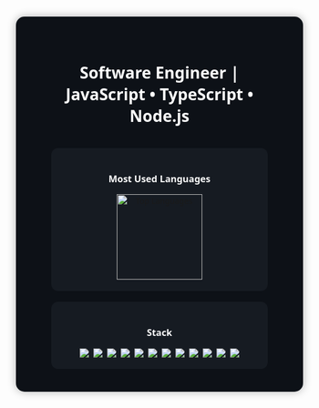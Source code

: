 <div align="center" style="background-color:#0D1117; padding:40px; border-radius:15px; box-shadow:0 0 15px rgba(0,0,0,0.3); font-family:'Segoe UI',sans-serif;">

  <h1 style="color:#fff;">Software Engineer | JavaScript • TypeScript • Node.js</h1>
  <p style="color:#9BA3AF;"></p>
  
  <br/>
  
  <div style="background-color:#161B22; border-radius:12px; padding:20px; width:80%; margin:auto;">
    <h3 style="color:#fff;">Most Used Languages</h3>
    <img 
      height="150em"
      src="https://github-readme-stats.vercel.app/api/top-langs/?username=pedro1895DEV&layout=compact&langs_count=7&theme=github_dark&hide_border=true&bg_color=161B22&title_color=58A6FF&text_color=C9D1D9"
      alt="Top Languages"
    />
  </div>
  
  <br/>

  <div style="background-color:#161B22; border-radius:12px; padding:20px; width:80%; margin:auto;">
    <h3 style="color:#fff;">Stack</h3>
    <div style="display:flex; flex-wrap:wrap; justify-content:center; gap:8px; margin-top:10px;">
      <img src="https://img.shields.io/badge/JavaScript-323330?style=for-the-badge&logo=javascript&logoColor=F7DF1E"/>
      <img src="https://img.shields.io/badge/TypeScript-007ACC?style=for-the-badge&logo=typescript&logoColor=white"/>
      <img src="https://img.shields.io/badge/Node.js-339933?style=for-the-badge&logo=nodedotjs&logoColor=white"/>
      <img src="https://img.shields.io/badge/Express.js-000000?style=for-the-badge&logo=express&logoColor=white"/>
      <img src="https://img.shields.io/badge/HTML5-E34F26?style=for-the-badge&logo=html5&logoColor=white"/>
      <img src="https://img.shields.io/badge/CSS3-1572B6?style=for-the-badge&logo=css3&logoColor=white"/>
      <img src="https://img.shields.io/badge/Angular-DD0031?style=for-the-badge&logo=angular&logoColor=white"/>
      <img src="https://img.shields.io/badge/React-20232A?style=for-the-badge&logo=react&logoColor=61DAFB"/>
      <img src="https://img.shields.io/badge/PostgreSQL-316192?style=for-the-badge&logo=postgresql&logoColor=white"/>
      <img src="https://img.shields.io/badge/Docker-2CA5E0?style=for-the-badge&logo=docker&logoColor=white"/>
      <img src="https://img.shields.io/badge/AWS-FF9900?style=for-the-badge&logo=amazonwebservices&logoColor=white"/>
      <img src="https://img.shields.io/badge/Nginx-009639?style=for-the-badge&logo=nginx&logoColor=white"/>
    </div>
  </div>
  
</div>
